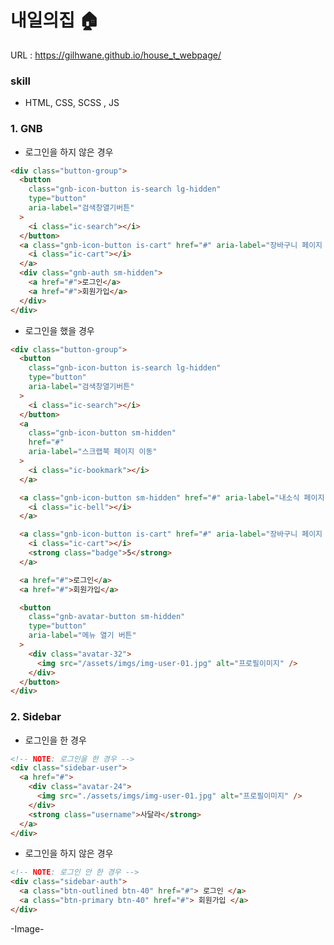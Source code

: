 # 내일의집 🏠

URL : https://gilhwane.github.io/house_t_webpage/

### skill

- HTML, CSS, SCSS , JS

### 1. GNB

- 로그인을 하지 않은 경우

```html
<div class="button-group">
  <button
    class="gnb-icon-button is-search lg-hidden"
    type="button"
    aria-label="검색창열기버튼"
  >
    <i class="ic-search"></i>
  </button>
  <a class="gnb-icon-button is-cart" href="#" aria-label="장바구니 페이지 이동">
    <i class="ic-cart"></i>
  </a>
  <div class="gnb-auth sm-hidden">
    <a href="#">로그인</a>
    <a href="#">회원가입</a>
  </div>
</div>
```

- 로그인을 했을 경우

```html
<div class="button-group">
  <button
    class="gnb-icon-button is-search lg-hidden"
    type="button"
    aria-label="검색창열기버튼"
  >
    <i class="ic-search"></i>
  </button>
  <a
    class="gnb-icon-button sm-hidden"
    href="#"
    aria-label="스크랩북 페이지 이동"
  >
    <i class="ic-bookmark"></i>
  </a>

  <a class="gnb-icon-button sm-hidden" href="#" aria-label="내소식 페이지 이동">
    <i class="ic-bell"></i>
  </a>

  <a class="gnb-icon-button is-cart" href="#" aria-label="장바구니 페이지 이동">
    <i class="ic-cart"></i>
    <strong class="badge">5</strong>
  </a>

  <a href="#">로그인</a>
  <a href="#">회원가입</a>

  <button
    class="gnb-avatar-button sm-hidden"
    type="button"
    aria-label="메뉴 열기 버튼"
  >
    <div class="avatar-32">
      <img src="/assets/imgs/img-user-01.jpg" alt="프로필이미지" />
    </div>
  </button>
</div>
```

### 2. Sidebar

- 로그인을 한 경우

```html
<!-- NOTE: 로그인을 한 경우 -->
<div class="sidebar-user">
  <a href="#">
    <div class="avatar-24">
      <img src="./assets/imgs/img-user-01.jpg" alt="프로필이미지" />
    </div>
    <strong class="username">사달라</strong>
  </a>
</div>
```

- 로그인을 하지 않은 경우

```html
<!-- NOTE: 로그인 안 한 경우 -->
<div class="sidebar-auth">
  <a class="btn-outlined btn-40" href="#"> 로그인 </a>
  <a class="btn-primary btn-40" href="#"> 회원가입 </a>
</div>
```

-Image-

<!--
![favicon-32x32](https://user-images.githubusercontent.com/63918911/155260567-bb1987a2-6078-4a6d-98df-e1dc02a20b04.png)

![img-user-default](https://user-images.githubusercontent.com/63918911/155260651-b8f83066-796d-43e6-9809-d01ac95e773f.png)

![img-user-01](https://user-images.githubusercontent.com/63918911/155260670-1ccdaac8-886c-44e2-a8c1-cd452abb403f.jpg)

![img-product-01](https://user-images.githubusercontent.com/63918911/155260781-9f4882b3-cc4b-4cb4-a1d4-66bc00d68b77.jpg)

![img-product-02](https://user-images.githubusercontent.com/63918911/155260810-98202834-5cbc-4e45-b908-45e17f6b3b7c.jpg)

![img-product-03](https://user-images.githubusercontent.com/63918911/155260819-8fe53d0d-8e84-4d64-ac69-7446f6816174.jpg)

![img-product-04](https://user-images.githubusercontent.com/63918911/155260831-4e3378aa-4a04-4b8f-a6dc-6e3a21aad77b.jpg)
 -->
